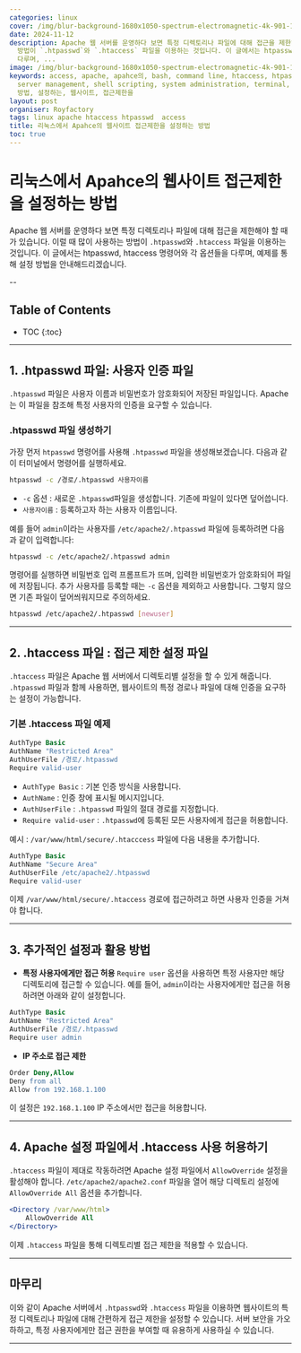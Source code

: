 ```yaml
---
categories: linux
cover: /img/blur-background-1680x1050-spectrum-electromagnetic-4k-901-1.jpg
date: 2024-11-12
description: Apache 웹 서버를 운영하다 보면 특정 디렉토리나 파일에 대해 접근을 제한해야 할 때가 있습니다. 이럴 때 많이 사용하는
  방법이 `.htpasswd`와 `.htaccess` 파일을 이용하는 것입니다. 이 글에서는 htpasswd, htaccess 명령어와 각 옵션들을
  다루며, ...
image: /img/blur-background-1680x1050-spectrum-electromagnetic-4k-901-1.jpg
keywords: access, apache, apahce의, bash, command line, htaccess, htpasswd, linux,
  server management, shell scripting, system administration, terminal, unix, 리눅스에서,
  방법, 설정하는, 웹사이트, 접근제한을
layout: post
organiser: Royfactory
tags: linux apache htaccess htpasswd  access
title: 리눅스에서 Apahce의 웹사이트 접근제한을 설정하는 방법
toc: true
---
```


# 리눅스에서 Apahce의 웹사이트 접근제한을 설정하는 방법

Apache 웹 서버를 운영하다 보면 특정 디렉토리나 파일에 대해 접근을 제한해야 할 때가 있습니다. 이럴 때 많이 사용하는 방법이 `.htpasswd`와 `.htaccess` 파일을 이용하는 것입니다. 이 글에서는 htpasswd, htaccess 명령어와 각 옵션들을 다루며, 예제를 통해 설정 방법을 안내해드리겠습니다.

--
## Table of Contents

* TOC
{:toc}

---


## 1. .htpasswd 파일: 사용자 인증 파일
`.htpasswd` 파일은 사용자 이름과 비밀번호가 암호화되어 저장된 파일입니다. Apache는 이 파일을 참조해 특정 사용자의 인증을 요구할 수 있습니다.

### .htpasswd 파일 생성하기
가장 먼저 `htpasswd` 명령어를 사용해 `.htpasswd` 파일을 생성해보겠습니다. 다음과 같이 터미널에서 명령어를 실행하세요.
```bash
htpasswd -c /경로/.htpasswd 사용자이름
```
- `-c` 옵션 : 새로운 `.htpasswd`파일을 생성합니다. 기존에 파일이 있다면 덮어씁니다.
- `사용자이름` : 등록하고자 하는 사용자 이름입니다.

예를 들어 `admin`이라는 사용자를 `/etc/apache2/.htpasswd` 파일에 등록하려면 다음과 같이 입력합니다:
```bash
htpasswd -c /etc/apache2/.htpasswd admin
```
명령어를 실행하면 비밀번호 입력 프롬프트가 뜨며, 입력한 비밀번호가 암호화되어 파일에 저장됩니다. 추가 사용자를 등록할 때는 `-c` 옵션을 제외하고 사용합니다. 그렇지 않으면 기존 파일이 덮어씌워지므로 주의하세요.
```bash
htpasswd /etc/apache2/.htpasswd [newuser]
```

---

## 2. .htaccess 파일 : 접근 제한 설정 파일
`.htaccess` 파일은 Apache 웹 서버에서 디렉토리별 설정을 할 수 있게 해줍니다. `.htpasswd` 파일과 함께 사용하면, 웹사이트의 특정 경로나 파일에 대해 인증을 요구하는 설정이 가능합니다.

### 기본 .htaccess 파일 예제
```apache
AuthType Basic
AuthName "Restricted Area"
AuthUserFile /경로/.htpasswd
Require valid-user
```
- `AuthType Basic` : 기본 인증 방식을 사용합니다.
- `AuthName` : 인증 창에 표시될 메시지입니다.
- `AuthUserFile` : `.htpasswd` 파일의 절대 경로를 지정합니다.
- `Require valid-user` : `.htpasswd`에 등록된 모든 사용자에게 접근을 허용합니다.

예시 : `/var/www/html/secure/.htacccess` 파일에 다음 내용을 추가합니다.
```apache
AuthType Basic
AuthName "Secure Area"
AuthUserFile /etc/apache2/.htpasswd
Require valid-user
```
이제 `/var/www/html/secure/.htaccess` 경로에 접근하려고 하면 사용자 인증을 거쳐야 합니다.

---

## 3. 추가적인 설정과 활용 방법
- **특정 사용자에게만 접근 허용**
`Require user` 옵션을 사용하면 특정 사용자만 해당 디렉토리에 접근할 수 있습니다. 예를 들어, `admin`이라는 사용자에게만 접근을 허용하려면 아래와 같이 설정합니다.
```apache
AuthType Basic
AuthName "Restricted Area"
AuthUserFile /경로/.htpasswd
Require user admin
```
- **IP 주소로 접근 제한**
```apache
Order Deny,Allow
Deny from all
Allow from 192.168.1.100
```
이 설정은 `192.168.1.100` IP 주소에서만 접근을 허용합니다.

---

## 4. Apache 설정 파일에서 .htaccess 사용 허용하기
`.htaccess` 파일이 제대로 작동하려면 Apache 설정 파일에서 `AllowOverride` 설정을 활성해야 합니다. `/etc/apache2/apache2.conf` 파일을 열어 해당 디렉토리 설정에 `AllowOverride All` 옵션을 추가합니다.
```apache
<Directory /var/www/html>
    AllowOverride All
</Directory>
```
이제 `.htaccess` 파일을 통해 디렉토리별 접근 제한을 적용할 수 있습니다.

---

## 마무리
이와 같이 Apache 서버에서 `.htpasswd`와 `.htaccess` 파일을 이용하면 웹사이트의 특정 디렉토리나 파일에 대해 간편하게 접근 제한을 설정할 수 있습니다. 서버 보안을 가오하하고, 특정 사용자에게만 접근 권한을 부여할 때 유용하게 사용하실 수 있습니다.

---
